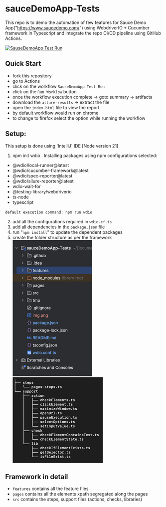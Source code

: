 # sauceDemoApp-Tests

This repo is to demo the automation of few features for Sauce Demo App("https://www.saucedemo.com/")
using WebdriverIO + Cucumber framework in Typescript and integrate the repo CI/CD pipeline using GitHub Actions.

[![SauseDemoApp Test Run](https://github.com/alekyasdet/DemoWdioTestSuite/actions/workflows/regressionTest.yml/badge.svg)](https://github.com/alekyasdet/DemoWdioTestSuite/actions/workflows/regressionTest.yml)

## Quick Start

- fork this repository
- go to Actions
- click on the workflow `SauseDemoApp Test Run`
- click on the `Run Worklow` button
- once the workflow execution complete -> goto summary -> artifacts
- download the `allure-results` -> extract the file
- open the `index.html` file to view the report
- by default workflow would run on chrome
- to change to firefox select the option while running the workflow

## Setup:

This setup is done using 'IntelliJ' IDE
[Node version 21]

1. npm init wdio .
   Installing packages using npm
   configurations selected:

- @wdio/local-runner@latest
- @wdio/cucumber-framework@latest
- @wdio/spec-reporter@latest
- @wdio/allure-reporter@latest
- wdio-wait-for
- @testing-library/webdriverio
- ts-node
- typescript

`default execution command: npm run wdio`

2. add all the configurations required in `wdio.cf.ts`
3. add all dependencies in the `package.json` file
4. run "`npm install`" to update the dependent packages
5. create the folder structure as per the framework  
   ![img_1.png](img_1.png)![img.png](img.png)

## Framework in detail

- `features` contains all the feature files
- `pages` contains all the elements xpath segregated along the pages
- `src` contains the steps, support files (actions, checks, libraries)
